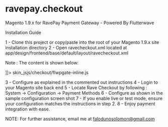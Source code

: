 # ravepay.checkout
Magento 1.9.x for RavePay Payment Gateway - Powered By Flutterwave

Installation Guide

1 - Clone this project or copy/paste into the root of your Magento 1.9.x site installation directory
2 - Open ravecheckout.xml located at app/design/frontend/base/default/layout/ravecheckout.xml

Note : The content is shown below:

<?xml version="1.0"?>
<layout version="0.1.0">
  <ravecheckout_payment_process>
    <reference name="head">
       <block type="core/text" name="flwpbf-inline">
        <action method="setText">
          <text>
              <!--This is the TEST MODE SCRIPT : Enabled by default, comment the line below to disable test mode -->
              <![CDATA[<script flwjs type="text/javascript" src="//flw-pms-dev.eu-west-1.elasticbeanstalk.com/flwv3-pug/getpaidx/api/flwpbf-inline.js"></script>]]> 
                <!--This is for the LIVE MODE SCRIPT : Disabled by default, ucomment the line below to enable live mode-->
              <!--<![CDATA[<script flwjs type="text/javascript" src="//api.ravepay.co/flwv3-pug/getpaidx/api/flwpbf-inline.js"></script>]]>-->
              <!--NOTE: Do not enable both script at the same time-->
          </text>
        </action>
      </block>
      <action method="addItem"><type>skin_js</type><name>js/checkout/flwpgate-inline.js</name></action>
    </reference>
  </ravecheckout_payment_process>
</layout>

3 - Configure as explained in the commented out instructions
4 - Login to your Magento site back end 
5 - Locate Rave Checkout by following : System -> Configuration -> Payment Methods
6 - Configure as shown in the sample configuration screen shot
7 - If you enable live or test mode, ensure your configuration matches the instructions in step 2.
8 - Enjoy payment integration with ease.

NOTE: For further assistance, email me at falodunosolomon@gmail.com
